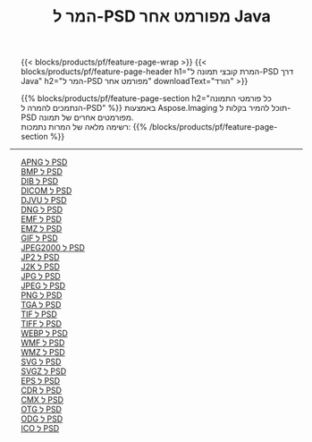 ﻿---
title: המר ל-PSD מפורמט אחר Java 
weight: 3920
url: /he/java/conversion/to/psd 
lang: he
langdirlevel: 2
locales: zh-hans,ja,it,ru,de,es,fr,nl,id,lt,pl,pt,vi,tr,ko,zh-hant,ar,hi,th,sv,cs,uk,he
description: באמצעות Aspose.Imaging תוכל להמיר בקלות ל-PSD מפורמט אחר
---

{{< blocks/products/pf/feature-page-wrap >}}
{{< blocks/products/pf/feature-page-header h1="המרת קובצי תמונה ל-PSD דרך Java" h2="המר ל-PSD מפורמט אחר" downloadText="הורד" >}}


{{% blocks/products/pf/feature-page-section  h2="כל פורמטי התמונה הנתמכים להמרה ל-PSD" %}}
באמצעות Aspose.Imaging תוכל להמיר בקלות ל-PSD מפורמטים אחרים של תמונה.
<br/>
רשימה מלאה של המרות נתמכות:
{{% /blocks/products/pf/feature-page-section %}}
<div class="container-fluid productfamilypage bg-gray">
    <div class="convertypes bg-gray agp-content section">
        <div class="container">
		<hr style="margin-left:-20px;"/>
		<div class="row other-converters">
		    <div class='col-md-2 other-converter remove-lp remove-rp'><a href="/imaging/he/java/conversion/apng-to-psd" >APNG ל PSD</a></div>
<div class='col-md-2 other-converter remove-lp remove-rp'><a href="/imaging/he/java/conversion/bmp-to-psd" >BMP ל PSD</a></div>
<div class='col-md-2 other-converter remove-lp remove-rp'><a href="/imaging/he/java/conversion/dib-to-psd" >DIB ל PSD</a></div>
<div class='col-md-2 other-converter remove-lp remove-rp'><a href="/imaging/he/java/conversion/dicom-to-psd" >DICOM ל PSD</a></div>
<div class='col-md-2 other-converter remove-lp remove-rp'><a href="/imaging/he/java/conversion/djvu-to-psd" >DJVU ל PSD</a></div>
<div class='col-md-2 other-converter remove-lp remove-rp'><a href="/imaging/he/java/conversion/dng-to-psd" >DNG ל PSD</a></div>
<div class='col-md-2 other-converter remove-lp remove-rp'><a href="/imaging/he/java/conversion/emf-to-psd" >EMF ל PSD</a></div>
<div class='col-md-2 other-converter remove-lp remove-rp'><a href="/imaging/he/java/conversion/emz-to-psd" >EMZ ל PSD</a></div>
<div class='col-md-2 other-converter remove-lp remove-rp'><a href="/imaging/he/java/conversion/gif-to-psd" >GIF ל PSD</a></div>
<div class='col-md-2 other-converter remove-lp remove-rp'><a href="/imaging/he/java/conversion/jpeg2000-to-psd" >JPEG2000 ל PSD</a></div>
<div class='col-md-2 other-converter remove-lp remove-rp'><a href="/imaging/he/java/conversion/jp2-to-psd" >JP2 ל PSD</a></div>
<div class='col-md-2 other-converter remove-lp remove-rp'><a href="/imaging/he/java/conversion/j2k-to-psd" >J2K ל PSD</a></div>
<div class='col-md-2 other-converter remove-lp remove-rp'><a href="/imaging/he/java/conversion/jpg-to-psd" >JPG ל PSD</a></div>
<div class='col-md-2 other-converter remove-lp remove-rp'><a href="/imaging/he/java/conversion/jpeg-to-psd" >JPEG ל PSD</a></div>
<div class='col-md-2 other-converter remove-lp remove-rp'><a href="/imaging/he/java/conversion/png-to-psd" >PNG ל PSD</a></div>
<div class='col-md-2 other-converter remove-lp remove-rp'><a href="/imaging/he/java/conversion/tga-to-psd" >TGA ל PSD</a></div>
<div class='col-md-2 other-converter remove-lp remove-rp'><a href="/imaging/he/java/conversion/tif-to-psd" >TIF ל PSD</a></div>
<div class='col-md-2 other-converter remove-lp remove-rp'><a href="/imaging/he/java/conversion/tiff-to-psd" >TIFF ל PSD</a></div>
<div class='col-md-2 other-converter remove-lp remove-rp'><a href="/imaging/he/java/conversion/webp-to-psd" >WEBP ל PSD</a></div>
<div class='col-md-2 other-converter remove-lp remove-rp'><a href="/imaging/he/java/conversion/wmf-to-psd" >WMF ל PSD</a></div>
<div class='col-md-2 other-converter remove-lp remove-rp'><a href="/imaging/he/java/conversion/wmz-to-psd" >WMZ ל PSD</a></div>
<div class='col-md-2 other-converter remove-lp remove-rp'><a href="/imaging/he/java/conversion/svg-to-psd" >SVG ל PSD</a></div>
<div class='col-md-2 other-converter remove-lp remove-rp'><a href="/imaging/he/java/conversion/svgz-to-psd" >SVGZ ל PSD</a></div>
<div class='col-md-2 other-converter remove-lp remove-rp'><a href="/imaging/he/java/conversion/eps-to-psd" >EPS ל PSD</a></div>
<div class='col-md-2 other-converter remove-lp remove-rp'><a href="/imaging/he/java/conversion/cdr-to-psd" >CDR ל PSD</a></div>
<div class='col-md-2 other-converter remove-lp remove-rp'><a href="/imaging/he/java/conversion/cmx-to-psd" >CMX ל PSD</a></div>
<div class='col-md-2 other-converter remove-lp remove-rp'><a href="/imaging/he/java/conversion/otg-to-psd" >OTG ל PSD</a></div>
<div class='col-md-2 other-converter remove-lp remove-rp'><a href="/imaging/he/java/conversion/odg-to-psd" >ODG ל PSD</a></div>
<div class='col-md-2 other-converter remove-lp remove-rp'><a href="/imaging/he/java/conversion/ico-to-psd" >ICO ל PSD</a></div>
                </div>
        </div>
    </div>
</div>
<br/>

